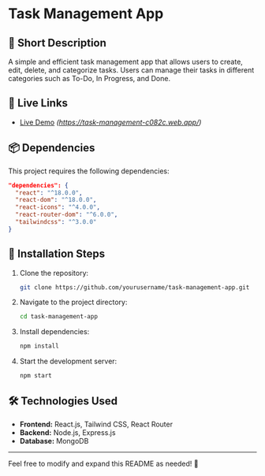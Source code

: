 # Task Management App

## 📌 Short Description

A simple and efficient task management app that allows users to create, edit, delete, and categorize tasks. Users can manage their tasks in different categories such as To-Do, In Progress, and Done.

## 🔗 Live Links

- [Live Demo](#) _(https://task-management-c082c.web.app/)_

## 📦 Dependencies

This project requires the following dependencies:

```json
"dependencies": {
  "react": "^18.0.0",
  "react-dom": "^18.0.0",
  "react-icons": "^4.0.0",
  "react-router-dom": "^6.0.0",
  "tailwindcss": "^3.0.0"
}
```

## 🚀 Installation Steps

1. Clone the repository:
   ```sh
   git clone https://github.com/yourusername/task-management-app.git
   ```
2. Navigate to the project directory:
   ```sh
   cd task-management-app
   ```
3. Install dependencies:
   ```sh
   npm install
   ```
4. Start the development server:
   ```sh
   npm start
   ```

## 🛠 Technologies Used

- **Frontend:** React.js, Tailwind CSS, React Router
- **Backend:** Node.js, Express.js
- **Database:** MongoDB

---

Feel free to modify and expand this README as needed! 🎯
